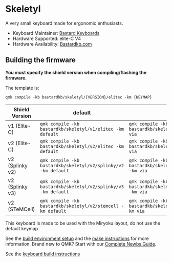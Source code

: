 # Skeletyl

A very small keyboard made for ergonomic enthusiasts.

* Keyboard Maintainer: [Bastard Keyboards](https://github.com/Bastardkb/)
* Hardware Supported: elite-C V4
* Hardware Availability: [Bastardkb.com](https://bastardkb.com/)

## Building the firmware

**You must specify the shield version when compiling/flashing the firmware.**

The template is:

```shell
qmk compile -kb bastardkb/skeletyl/{VERSION}/elitec -km {KEYMAP}
```

| Shield Version  | default                                                         | via                                                         |
| --------------- | --------------------------------------------------------------- | ----------------------------------------------------------- |
| v1 (Elite-C)    | `qmk compile -kb bastardkb/skeletyl/v1/elitec -km default`      | `qmk compile -kb bastardkb/skeletyl/v1/elitec -km via`      |
| v2 (Elite-C)    | `qmk compile -kb bastardkb/skeletyl/v2/elitec -km default`      | `qmk compile -kb bastardkb/skeletyl/v2/elitec -km via`      |
| v2 (Splinky v2) | `qmk compile -kb bastardkb/skeletyl/v2/splinky/v2 -km default`  | `qmk compile -kb bastardkb/skeletyl/v2/splinky/v2 -km via`  |
| v2 (Splinky v3) | `qmk compile -kb bastardkb/skeletyl/v2/splinky/v3 -km default`  | `qmk compile -kb bastardkb/skeletyl/v2/splinky/v3 -km via`  |
| v2 (STeMCell)   | `qmk compile -kb bastardkb/skeletyl/v2/stemcell -km default`    | `qmk compile -kb bastardkb/skeletyl/v2/stemcell -km via`    |

This keyboard is made to be used with the Miryoku layout, do not use the default keymap.

See the [build environment setup](https://docs.qmk.fm/#/getting_started_build_tools) and the [make instructions](https://docs.qmk.fm/#/getting_started_make_guide) for more information. Brand new to QMK? Start with our [Complete Newbs Guide](https://docs.qmk.fm/#/newbs).

See the [keyboard build instructions](http://docs.bastardkb.com/)
